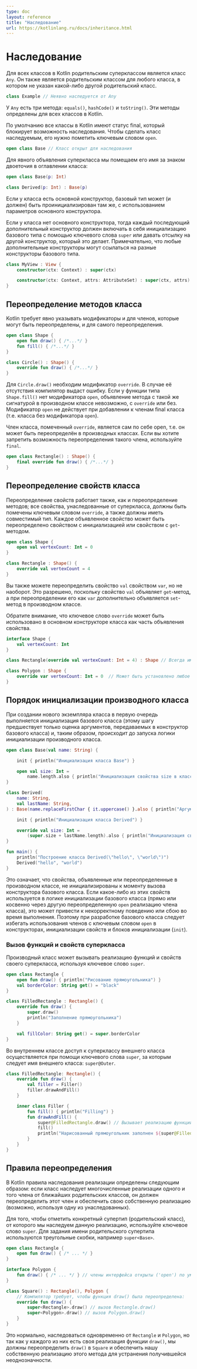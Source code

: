 ```yaml
---
type: doc
layout: reference
title: "Наследование"
url: https://kotlinlang.ru/docs/inheritance.html
---
```


<!-- При переводе статьи оригинальная версия была от 08 July 2021 -->

<!-- Inheritance -->
# Наследование

<!-- All classes in Kotlin have a common superclass, `Any`, which is the default superclass for a class with no supertypes declared: -->
Для всех классов в Kotlin родительским суперклассом является класс `Any`. Он также является родительским классом для любого класса,
в котором не указан какой-либо другой родительский класс.

```kotlin
class Example // Неявно наследуется от Any
```

<!-- `Any` has three methods: `equals()`, `hashCode()`, and `toString()`. Thus, these methods are defined for all Kotlin classes. -->
У `Any` есть три метода: `equals()`, `hashCode()` и `toString()`. Эти методы определены для всех классов в Kotlin.

<!-- By default, Kotlin classes are final – they can’t be inherited. To make a class inheritable, mark it with the `open` keyword: -->
По умолчанию все классы в Kotlin имеют статус final, который блокирует возможность наследования.
Чтобы сделать класс наследуемым, его нужно пометить ключевым словом `open`.

```kotlin
open class Base // Класс открыт для наследования
```

<!-- To declare an explicit supertype, place the type after a colon in the class header: -->
Для явного объявления суперкласса мы помещаем его имя за знаком двоеточия в оглавлении класса:

```kotlin
open class Base(p: Int)

class Derived(p: Int) : Base(p)
```

<!-- If the derived class has a primary constructor, the base class can (and must) be initialized in that primary constructor
according to its parameters. -->
Если у класса есть основной конструктор, базовый тип может (и должен) быть проинициализирован там же, с использованием параметров основного конструктора.

<!-- If the derived class has no primary constructor, then each secondary constructor has to initialize the base type using
the `super` keyword or it has to delegate to another constructor which does. Note that in this case different secondary
constructors can call different constructors of the base type: -->
Если у класса нет основного конструктора, тогда каждый последующий дополнительный конструктор должен включать в себя инициализацию базового типа
с помощью ключевого слова `super` или давать отсылку на другой конструктор, который это делает.
Примечательно, что любые дополнительные конструкторы могут ссылаться на разные конструкторы базового типа.

```kotlin
class MyView : View {
    constructor(ctx: Context) : super(ctx)

    constructor(ctx: Context, attrs: AttributeSet) : super(ctx, attrs)
}
```

<a name="overriding-methods"></a>
<!-- ## Overriding methods -->
## Переопределение методов класса

<!--Kotlin requires explicit modifiers for overridable members and overrides:-->
Kotlin требует явно указывать модификаторы и для членов, которые могут быть переопределены, и для самого переопределения.

```kotlin
open class Shape {
    open fun draw() { /*...*/ }
    fun fill() { /*...*/ }
}

class Circle() : Shape() {
    override fun draw() { /*...*/ }
}
```

<!-- The `override` modifier is required for `Circle.draw()`. If it were missing, the compiler would complain. If there is no
`open` modifier on a function, like `Shape.fill()`, declaring a method with the same signature in a subclass is not allowed,
either with `override` or without it. The `open` modifier has no effect when added to members of a final class – a class
without an `open` modifier. -->
Для `Circle.draw()` необходим модификатор `override`. В случае её отсутствия компилятор выдаст ошибку.
Если у функции типа `Shape.fill()` нет модификатора `open`, объявление метода с такой же сигнатурой в производном классе невозможно,
с `override` или без. Модификатор `open` не действует при добавлении к членам final класса (т.е. класса без модификатора `open`).

<!-- A member marked `override` is itself open, so it may be overridden in subclasses. If you want to prohibit re-overriding,
use `final`: -->
Член класса, помеченный `override`, является сам по себе open, т.е. он может быть переопределён в производных классах.
Если вы хотите запретить возможность переопределения такого члена, используйте `final`.

```kotlin
open class Rectangle() : Shape() {
    final override fun draw() { /*...*/ }
}
```

<!-- ## Overriding properties -->
## Переопределение свойств класса

<!-- The overriding mechanism works on properties in the same way that it does on methods. Properties declared on a superclass
that are then redeclared on a derived class must be prefaced with `override`, and they must have a compatible type.
Each declared property can be overridden by a property with an initializer or by a property with a `get` method: -->
Переопределение свойств работает также, как и переопределение методов; все свойства, унаследованные от суперкласса, должны быть помечены ключевым словом `override`,
а также должны иметь совместимый тип.
Каждое объявленное свойство может быть переопределено свойством с инициализацией или свойством с `get`-методом.

```kotlin
open class Shape {
    open val vertexCount: Int = 0
}

class Rectangle : Shape() {
    override val vertexCount = 4
}
```

<!-- You can also override a `val` property with a `var` property, but not vice versa. This is allowed because a `val` property
essentially declares a `get` method, and overriding it as a `var` additionally declares a `set` method in the derived class. -->
Вы также можете переопределить свойство `val` свойством `var`, но не наоборот.
Это разрешено, поскольку свойство `val` объявляет `get`-метод, а при переопределении его как `var` дополнительно объявляется `set`-метод в производном классе.

<!-- Note that you can use the `override` keyword as part of the property declaration in a primary constructor: -->
Обратите внимание, что ключевое слово `override` может быть использовано в основном конструкторе класса как часть объявления свойства.

```kotlin
interface Shape {
    val vertexCount: Int
}

class Rectangle(override val vertexCount: Int = 4) : Shape // Всегда имеет 4 вершины

class Polygon : Shape {
    override var vertexCount: Int = 0  // Может быть установлено любое количество
}
```

<!--## Derived class initialization order-->
## Порядок инициализации производного класса

<!-- During the construction of a new instance of a derived class, the base class initialization is done as the first step
(preceded only by evaluation of the arguments for the base class constructor), which means that it happens before the
initialization logic of the derived class is run. -->
При создании нового экземпляра класса в первую очередь выполняется инициализация базового класса (этому шагу предшествует только оценка аргументов,
передаваемых в конструктор базового класса) и, таким образом, происходит до запуска логики инициализации производного класса.

```kotlin
open class Base(val name: String) {

    init { println("Инициализация класса Base") }

    open val size: Int = 
        name.length.also { println("Инициализация свойства size в класса Base: $it") }
}

class Derived(
    name: String,
    val lastName: String,
) : Base(name.replaceFirstChar { it.uppercase() }.also { println("Аргументы, переданные в конструктор класса Base: $it") }) {

    init { println("Инициализация класса Derived") }

    override val size: Int =
        (super.size + lastName.length).also { println("Инициализация свойства size в классе Derived: $it") }
}

fun main() {
    println("Построение класса Derived(\"hello\", \"world\")")
    Derived("hello", "world")
}
```

<!-- This means that when the base class constructor is executed, the properties declared or overridden in the derived class
have not yet been initialized. Using any of those properties in the base class initialization logic (either directly or
indirectly through another overridden `open` member implementation) may lead to incorrect behavior or a runtime failure.
When designing a base class, you should therefore avoid using `open` members in the constructors, property initializers,
or `init` blocks. -->
Это означает, что свойства, объявленные или переопределенные в производном классе, не инициализированы к моменту вызова конструктора базового класса.
Если какое-либо из этих свойств используется в логике инициализации базового класса (прямо или косвенно через другую переопределенную `open` реализацию члена класса),
это может привести к некорректному поведению или сбою во время выполнения. Поэтому при разработке базового класса следует избегать использования членов
с ключевым словом `open` в конструкторах, инициализации свойств и блоков инициализации (`init`).

<!-- ## Calling the superclass implementation -->
### Вызов функций и свойств суперкласса

<!-- Code in a derived class can call its superclass functions and property accessor implementations using the `super` keyword: -->
Производный класс может вызывать реализацию функций и свойств своего суперкласса, используя ключевое слово `super`.

```kotlin
open class Rectangle {
    open fun draw() { println("Рисование прямоугольника") }
    val borderColor: String get() = "black"
}

class FilledRectangle : Rectangle() {
    override fun draw() {
        super.draw()
        println("Заполнение прямоугольника")
    }

    val fillColor: String get() = super.borderColor
}
```

<!-- Inside an inner class, accessing the superclass of the outer class is done using the `super` keyword qualified with the
outer class name: `super@Outer`: -->
Во внутреннем классе доступ к суперклассу внешнего класса осуществляется при помощи ключевого слова `super`, за которым следует имя внешнего класса: `super@Outer`.

```kotlin
class FilledRectangle: Rectangle() {
    override fun draw() {
        val filler = Filler()
        filler.drawAndFill()
    }

    inner class Filler {
        fun fill() { println("Filling") }
        fun drawAndFill() {
            super@FilledRectangle.draw() // Вызывает реализацию функции draw() класса Rectangle
            fill()
            println("Нарисованный прямоугольник заполнен ${super@FilledRectangle.borderColor} цветом") // Используется реализация get()-метода свойства borderColor в классе
        }
    }
}
```

<!-- ## Overriding rules -->
## Правила переопределения

<!-- In Kotlin, implementation inheritance is regulated by the following rule: if a class inherits multiple implementations of
the same member from its immediate superclasses, it must override this member and provide its own implementation (perhaps,
using one of the inherited ones). -->
В Kotlin правила наследования реализации определены следующим образом: если класс наследует многочисленные реализации одного и того члена от ближайших родительских классов,
он должен переопределить этот член и обеспечить свою собственную реализацию (возможно, используя одну из унаследованных).

<!-- To denote the supertype from which the inherited implementation is taken, use `super` qualified by the supertype name in
angle brackets, such as `super<Base>`: -->
Для того, чтобы отметить конкретный супертип (родительский класс), от которого мы наследуем данную реализацию,
используйте ключевое слово `super`. Для задания имени родительского супертипа используются треугольные скобки, например `super<Base>`.

```kotlin
open class Rectangle {
    open fun draw() { /* ... */ }
}

interface Polygon {
    fun draw() { /* ... */ } // члены интерфейса открыты ('open') по умолчанию
}

class Square() : Rectangle(), Polygon {
    // Компилятор требует, чтобы функция draw() была переопределена:
    override fun draw() {
        super<Rectangle>.draw() // вызов Rectangle.draw()
        super<Polygon>.draw() // вызов Polygon.draw()
    }
}
```

<!-- It's fine to inherit from both `Rectangle` and `Polygon`,
but both of them have their implementations of `draw()`, so you need to override `draw()` in `Square` and provide a separate
implementation for it to eliminate the ambiguity. -->
Это нормально, наследоваться одновременно от `Rectangle` и `Polygon`,
но так как у каждого из них есть своя реализация функции `draw()`,
мы должны переопределить `draw()` в `Square` и обеспечить нашу собственную реализацию этого метода для устранения получившейся неоднозначности.
